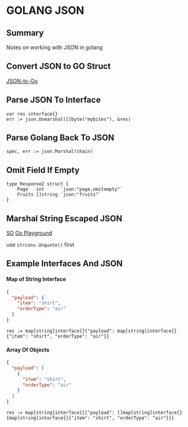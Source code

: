 # GOLANG JSON

## Summary

Notes on working with JSON in golang

## Convert JSON to GO Struct

[JSON-to-Go](https://mholt.github.io/json-to-go/)

## Parse JSON To Interface

```golang
var res interface{}
err := json.Unmarshal([]byte("mybites"), &res)
```

## Parse Golang Back To JSON

```golang
spec, err := json.Marshal(chain)
```

## Omit Field If Empty

```golang
type Response2 struct {
    Page   int      `json:"page,omitempty"`
    Fruits []string `json:"fruits"`
}
```

## Marshal String Escaped JSON

[SO](https://stackoverflow.com/questions/16846553/how-to-unmarshal-an-escaped-json-string-in-go/38684420)
[Go Playground](http://play.golang.org/p/id4f4r9tEr)

use `strconv.Unquote()` first

## Example Interfaces And JSON

#### Map of String Interface

```json
{
  "payload": {
    "item": "shirt",
    "orderType": "air"
  }
}
```

```golang
res := map[string]interface{}{"payload": map[string]interface{}{"item": "shirt", "orderType": "air"}}
```

#### Array Of Objects

```json
{
  "payload": [
    {
      "item": "shirt",
      "orderType": "air"
    }
  ]
}
```

```golang
res := map[string]interface{}{"payload": []map[string]interface{}{map[string]interface{}{"item": "shirt", "orderType": "air"}}}
```
